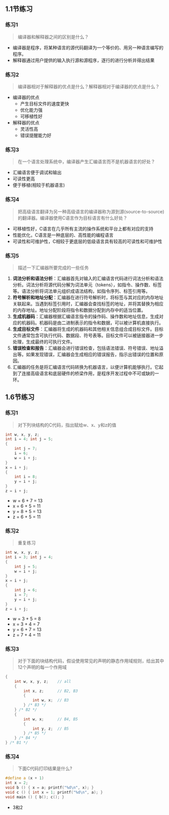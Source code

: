 ## 1.1节练习

### 练习1

> 编译器和解释器之间的区别是什么？

- 编译器是程序，将某种语言的源代码翻译为一个等价的、用另一种语言编写的程序。
- 解释器通过用户提供的输入执行源和源程序，逐行的进行分析并得出结果

### 练习2

> 编译器相对于解释器的优点是什么？解释器相对于编译器的优点是什么？

- 编译器的优点
	- 产生目标文件的速度更快
	- 优化能力强
	- 可移植性好
- 解释器的优点
	- 灵活性高
	- 错误提醒能力好

### 练习3

> 在一个语言处理系统中，编译器产生汇编语言而不是机器语言的好处？

- 汇编语言便于调试和输出
- 可读性更高
- 便于移植(相较于机器语言)

### 练习4

> 把高级语言翻译为另一种高级语言的编译器称为源到源(source-to-source)的翻译器。编译器使用C语言作为目标语言有什么好处？

- 可移植性好，C语言在几乎所有主流的操作系统和平台上都有对应的支持
- 性能优化，C语言是一种底层的、高性能的编程语言
- 可读性和可维护性，C相较于更底层的低级语言具有较高的可读性和可维护性

### 练习5

> 描述一下汇编器所要完成的一些任务

1. **词法分析和语法分析**：汇编器首先对输入的汇编语言代码进行词法分析和语法分析。词法分析将源代码分解为词法单元（tokens），如指令、操作数、标签等。语法分析将词法单元组织成语法结构，如指令序列、标签引用等。
2. **符号解析和地址分配**：汇编器在进行符号解析时，将标签与其对应的内存地址关联起来。当遇到标签引用时，汇编器会查找标签的地址，并将其替换为相应的内存地址。地址分配阶段将指令和数据分配到内存中的适当位置。
3. **生成机器码**：汇编器根据汇编语言指令的操作码、操作数和地址信息，生成对应的机器码。机器码是由二进制表示的指令和数据，可以被计算机直接执行。
4. **生成目标文件**：汇编器将生成的机器码和其他相关信息组合成目标文件。目标文件通常包含可执行代码、数据段、符号表等。目标文件可以被链接器进一步处理，生成最终的可执行文件。
5. **错误检查和报告**：汇编器会进行错误检查，包括语法错误、符号错误、地址溢出等。如果发现错误，汇编器会生成相应的错误报告，指示出错误的位置和原因。
6. 汇编器的任务是将汇编语言代码转换为机器语言，以便计算机能够执行。它起到了连接高级语言和底层硬件的桥梁作用，是程序开发过程中不可或缺的一环。

## 1.6节练习

### 练习1

> 对下列块结构的C代码，指出赋给w、x、y和z的值

``` cpp
int w, x, y, z;
int i = 4; int j = 5;
{
	int j = 7;
	i = 6;
	w = i + j;
}
x = i + j;
{
	int i = 8;
	y = i + j;
}
z = i + j;
```

- w = 6 + 7 = 13
- x = 6 + 5 = 11
- y = 8 + 5 = 13
- z = 6 + 5 = 11

### 练习2

> 重复练习

``` cpp
int w, x, y, z;
int i = 3; int j = 4;
{
	int j = 5;
	w = i + j;
}
x = i + j;
{
	int j = 6;
	i = 7;
	y = i + j;
}
z = i + j;
```

- w = 3 + 5 = 8
- x = 3 + 4 = 7
- y = 6 + 7 = 13
- z = 7 + 4 = 11

### 练习3

> 对于下面的块结构代码，假设使用常见的声明的静态作用域规则，给出其中12个声明的每一个作用域

``` cpp
{
	int w, x, y, z;    // all
	{
		int x, z;      // B2, B3
		{
			int w, x;  // B3
		} /* B3 */
	} /* B2 */
	{
		int w, x;      // B4, B5
		{
			int y, z;  // B5
		} /* B5 */
	} /* B4 */
} /* B1 */
```

### 练习4

> 下面C代码打印结果是什么?

``` cpp
#define a (x + 1)
int x = 2;
void b () { x = a; printf("%d\n", x); }
void c () { int x = 1; printf("%d\n", a); }
void main () { b(); c(); }
```

- 3和2

